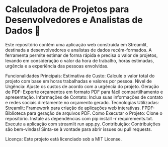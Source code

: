 # Calculadora de Projetos para Desenvolvedores e Analistas de Dados 🚀
Este repositório contém uma aplicação web construída em Streamlit, destinada a desenvolvedores e analistas de dados recém-formados.
A ferramenta permite estimar de forma rápida e precisa o valor de projetos, levando em consideração o valor da hora de trabalho, horas estimadas, urgência e a experiência das pessoas envolvidas.

Funcionalidades Principais:
Estimativa de Custo: Calcule o valor total do projeto com base em horas trabalhadas e valores por pessoa.
Nível de Urgência: Ajuste os custos de acordo com a urgência do projeto.
Geração de PDF: Exporte orçamentos em formato PDF para fácil compartilhamento e apresentação.
Informações de Contato: Inclua suas informações de contato e redes sociais diretamente no orçamento gerado.
Tecnologias Utilizadas:
Streamlit: Framework para criação de aplicações web interativas.
FPDF: Biblioteca para geração de arquivos PDF.
Como Executar o Projeto:
Clone o repositório.
Instale as dependências com pip install -r requirements.txt.
Execute a aplicação com streamlit run app.py.
Contribuição:
Contribuições são bem-vindas! Sinta-se à vontade para abrir issues ou pull requests.

Licença:
Este projeto está licenciado sob a MIT License.
